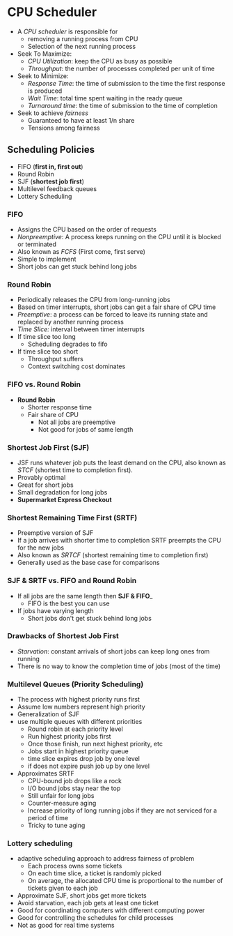 # CPU Scheduler
- A _CPU scheduler_ is responsible for
	- removing a running process from CPU
	- Selection of the next running process
- Seek To Maximize:
	- _CPU Utilization_: keep the CPU as busy as possible
	- _Throughput_: the number of processes completed per unit of time
- Seek to Minimize:
	- _Response Time_: the time of submission to the time the first response is produced
	- _Wait Time_: total time spent waiting in the ready queue
	- _Turnaround time_: the time of submission to the time of completion
- Seek to achieve _fairness_ 
	- Guaranteed to have at least 1/n share
	- Tensions among fairness

## Scheduling Policies
- FIFO (__first in, first out__)
- Round Robin 
- SJF (__shortest job first__)
- Multilevel feedback queues
- Lottery Scheduling

### FIFO
- Assigns the CPU based on the order of requests
- _Nonpreemptive_: A process keeps running on the CPU until it is blocked or terminated
- Also known as _FCFS_ (First come, first serve)
- Simple to implement
- Short jobs can get stuck behind long jobs

### Round Robin
- Periodically releases the CPU from long-running jobs 
- Based on timer interrupts, short jobs can get a fair share of CPU time
- _Preemptive_: a process can be forced to leave its running state and replaced by another running process
- _Time Slice:_ interval between timer interrupts
- If time slice too long
	- Scheduling degrades to fifo
- If time slice too short
	- Throughput suffers
	- Context switching cost dominates

### FIFO vs. Round Robin
- __Round Robin__
	- Shorter response time 
	- Fair share of CPU
		- Not all jobs are preemptive
		- Not good for jobs of same length

### Shortest Job First (SJF)
- JSF runs whatever job puts the least demand on the CPU, also known as _STCF_ (shortest time to completion first).
- Provably optimal
- Great for short jobs
- Small degradation for long jobs
- __Supermarket Express Checkout__

### Shortest Remaining Time First (SRTF)
- Preemptive version of SJF
- If a job arrives with shorter time to completion SRTF preempts the CPU for the new jobs
- Also known as _SRTCF_ (shortest remaining time to completion first)
- Generally used as the base case for comparisons

### SJF & SRTF vs. FIFO and Round Robin
- If all jobs are the same length then __SJF & FIFO___ 
	- FIFO is the best you can use
- If jobs have varying length
	- Short jobs don't get stuck behind long jobs


### Drawbacks of Shortest Job First
- _Starvation_: constant arrivals of short jobs can keep long ones from running
- There is no way to know the completion time of jobs (most of the time)

### Multilevel Queues (Priority Scheduling)
- The process with highest priority runs first
- Assume low numbers represent high priority
- Generalization of SJF 
- use multiple queues with different priorities
	- Round robin at each priority level
	- Run highest priority jobs first
	- Once those finish, run next highest priority, etc
	- Jobs start in highest priority queue
	- time slice expires drop job by one level
	- if does not expire push job up by one level
- Approximates SRTF
	- CPU-bound job drops like a rock
	- I/O bound jobs stay near the top
	- Still unfair for long jobs
	- Counter-measure aging
	- Increase priority of long running jobs if they are not serviced for a period of time
	- Tricky to tune aging

### Lottery scheduling
- adaptive scheduling approach to address fairness of problem
	- Each process owns some tickets
	- On each time slice, a ticket is randomly picked 
	- On average, the allocated CPU time is proportional to the number of tickets given to each job
- Approximate SJF, short jobs get more tickets
- Avoid starvation, each job gets at least one ticket
- Good for coordinating computers with different computing power
- Good for controlling the schedules for child processes
- Not as good for real time systems
